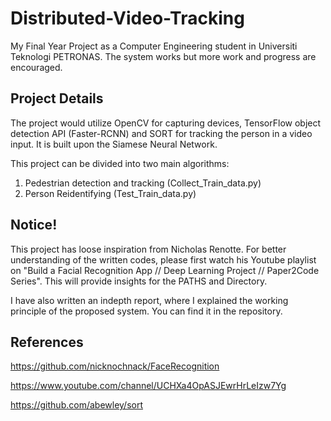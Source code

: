 # Distributed-Video-Tracking
My Final Year Project as a Computer Engineering student in Universiti Teknologi PETRONAS. The system works but more work and progress are encouraged. 

## Project Details
The project would utilize OpenCV for capturing devices, TensorFlow object detection API (Faster-RCNN) and SORT for tracking the person in a video input. It is built upon the Siamese Neural Network.

This project can be divided into two main algorithms:
1. Pedestrian detection and tracking (Collect_Train_data.py)
2. Person Reidentifying (Test_Train_data.py)

## Notice!
This project has loose inspiration from Nicholas Renotte. For better understanding of the written codes, please first watch his Youtube playlist on "Build a Facial Recognition App // Deep Learning Project // Paper2Code Series". This will provide insights for the PATHS and Directory. 

I have also written an indepth report, where I explained the working principle of the proposed system. You can find it in the repository. 

## References
https://github.com/nicknochnack/FaceRecognition

https://www.youtube.com/channel/UCHXa4OpASJEwrHrLeIzw7Yg

https://github.com/abewley/sort
